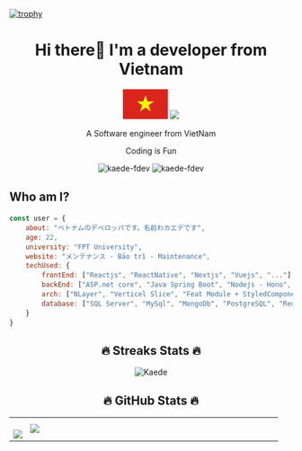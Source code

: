 [![trophy](https://github-profile-trophy.vercel.app/?username=kaede-fdev&title=Stars,Followers,Commits,Repositories,Reviews,MultipleLang,PullRequest,Followers,Issues,Experience&theme=onedark&margin-w=10)](https://github.com/ryo-ma/github-profile-trophy)
<h1 align = "center" >Hi there👋 I'm a developer from Vietnam</h1>
<!-- <a align = "center" href="https://github.com/DenverCoder1/readme-typing-svg">
    <img align = "center" src="https://readme-typing-svg.herokuapp.com?lines=Software+Engineering;Fullstack+Developer;&center=true&width=500&height=50">
</a> -->
<p align = "center">
    <img src = "./asset/Wikipedia-Flags-VN-Vietnam-Flag.svg" width="80px"></img>
    <img src = "https://upload.wikimedia.org/wikipedia/commons/thumb/9/9e/Flag_of_Japan.svg/225px-Flag_of_Japan.svg.png" width ="80px"/> 
</p>
<p align = "center">A Software engineer from VietNam</p>
<p align = "center">
    <span>
        Coding is <span color="green">Fun</span>
    </span>
</p>
<p align ="center"> <img src="https://komarev.com/ghpvc/?username=kaede-fdev" alt="kaede-fdev" /> <img src="https://badges.pufler.dev/repos/kaede-fdev" alt="kaede-fdev" /> </p>


## Who am I?
```javascript
const user = {
    about: "ベトナムのデベロッパです。名前わカエデです",
    age: 22,
    university: "FPT University",
    website: "メンテナンス - Bảo trì - Maintenance",
    techUsed: {
        frontEnd: ["Reactjs", "ReactNative", "Nextjs", "Vuejs", "..."],
        backEnd: ["ASP.net core", "Java Spring Boot", "Nodejs - Hono", "NestJs", "ExpressJs"],
        arch: ["NLayer", "Verticel Slice", "Feat Module + StyledComponent", "Antd + StyledComponent", "..."],
        database: ["SQL Server", "MySql", "MongoDb", "PostgreSQL", "Redis Cache", "..."],
    }
}
```


<!-- <p align="center"> -->
<!--     <a href="https://www.facebook.com/VanVu.070403"  alt="Facebook"> -->
<!--         <img src="./asset/5296499_fb_facebook_facebook logo_icon.svg" width = "50px" style={margin-right:10px;} target="_blank" /> -->
<!--     </a>  -->
<!--     <a href="https://www.instagram.com/vu.07.04/"  alt=Instargram> -->
<!--         <img src="./asset/5296765_camera_instagram_instagram logo_icon.svg" width = "50px" style={margin-right:10px;} target="_blank"> -->
<!--     </a> -->
<!--     <a href="https://www.youtube.com/channel/UCq6bM5MwZ1rsNMQJUGkxNig"  alt=Youtube> -->
<!--         <img src="./asset/5296521_play_video_vlog_youtube_youtube logo_icon.svg" width = "50px" style={margin-right:10px;} target="_blank"> -->
<!--     </a> -->
<!--     <a href="https://www.linkedin.com/in/vu-vu-26b748223/"  alt=LinkedIn> -->
<!--         <img src="./asset/5296501_linkedin_network_linkedin logo_icon.svg" width = "50px" style={margin-right:10px;} target="_blank"> -->
<!--     </a> -->
<!--     <a href="mailto: https://www.linkedin.com/in/vu-vu-26b748223/"  alt=LinkedIn> -->
<!--         <img src="./asset/3377042_gmail_logo_media_social_icon.svg" width = "50px" style={margin-right:10px;} target="_blank">  -->
<!--     </a> -->
<!-- </p> -->
<h2 align="center">🔥 Streaks Stats 🔥</h2>
<p align="center"><img src="https://github-readme-streak-stats.herokuapp.com?user=kaede-fdev&theme=tokyonight" alt="Kaede"  /></p>

 <h2 align="center">🔥 GitHub Stats 🔥</h2>
 <!-- https://github.com/anuraghazra/github-readme-stats -->

   <table align="center" style="width:100%;">
    <tr>
      <td>
        <br>
          <div align=center>
            <a href="#" title="kaede-fdev">
              <img width="315" align ="center" src="https://github-readme-stats.vercel.app/api/top-langs/?username=kaede-fdev&hide=c%23,powershell,Mathematica,Ruby,Objective-C,Objective-C%2b%2b,Cuda&title_color=61dafb&text_color=ffffff&icon_color=61dafb&bg_color=20232a&langs_count=8&layout=compact&border_color=61dafb&hide_border=true" />
            </a>
          </div>
      </td>
      <td>
        <div align=center>
          <a href="#" title="kaede-fdev">
            <img align="right" width="434" src="https://github-readme-stats.vercel.app/api?username=kaede-fdev&show_icons=true&theme=react&border_color=61dafb&hide_border=true" />
          </a>
        </div>
      </td>
    </tr>
  </table>


